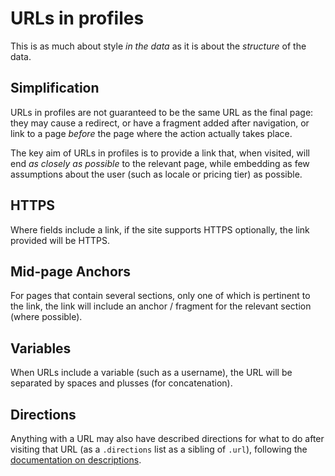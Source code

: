 # URLs in profiles

This is as much about style *in the data* as it is about the *structure* of the data.

## Simplification

URLs in profiles are not guaranteed to be the same URL as the final page: they may cause a redirect, or have a fragment added after navigation, or link to a page *before* the page where the action actually takes place.

The key aim of URLs in profiles is to provide a link that, when visited, will end *as closely as possible* to the relevant page, while embedding as few assumptions about the user (such as locale or pricing tier) as possible.

## HTTPS

Where fields include a link, if the site supports HTTPS optionally, the link provided will be HTTPS.

## Mid-page Anchors

For pages that contain several sections, only one of which is pertinent to the link, the link will include an anchor / fragment for the relevant section (where possible).

## Variables

When URLs include a variable (such as a username), the URL will be separated by spaces and plusses (for concatenation).

## Directions

Anything with a URL may also have described directions for what to do after visiting that URL (as a `.directions` list as a sibling of `.url`), following the [documentation on descriptions](descriptions.md).
